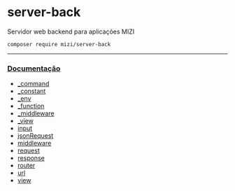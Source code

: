 # server-back

Servidor web backend para aplicações MIZI

    composer require mizi/server-back

---

### [Documentação](https://github.com/mizi-php/server-back/tree/main/.doc)

 - [_command](https://github.com/mizi-php/server-back/tree/main/.doc/_command.md)
 - [_constant](https://github.com/mizi-php/server-back/tree/main/.doc/_constant.md)
 - [_env](https://github.com/mizi-php/server-back/tree/main/.doc/_env.md)
 - [_function](https://github.com/mizi-php/server-back/tree/main/.doc/_function.md)
 - [_middleware](https://github.com/mizi-php/server-back/tree/main/.doc/_middleware.md)
 - [_view](https://github.com/mizi-php/server-back/tree/main/.doc/_view.md)
 - [input](https://github.com/mizi-php/server-back/tree/main/.doc/input.md)
 - [jsonRequest](https://github.com/mizi-php/server-back/tree/main/.doc/jsonRequest.md)
 - [middleware](https://github.com/mizi-php/server-back/tree/main/.doc/middleware.md)
 - [request](https://github.com/mizi-php/server-back/tree/main/.doc/request.md)
 - [response](https://github.com/mizi-php/server-back/tree/main/.doc/response.md)
 - [router](https://github.com/mizi-php/server-back/tree/main/.doc/router.md)
 - [url](https://github.com/mizi-php/server-back/tree/main/.doc/url.md)
 - [view](https://github.com/mizi-php/server-back/tree/main/.doc/view.md)